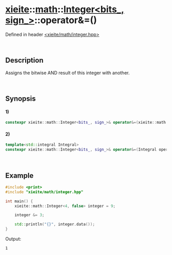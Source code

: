 # [xieite](../../../../../xieite.md)\:\:[math](../../../../../math.md)\:\:[Integer<bits_, sign_>](../../../../integer.md)\:\:operator&=\(\)
Defined in header [<xieite/math/integer.hpp>](../../../../../../../include/xieite/math/integer.hpp)

&nbsp;

## Description
Assigns the bitwise AND result of this integer with another.

&nbsp;

## Synopsis
#### 1)
```cpp
constexpr xieite::math::Integer<bits_, sign_>& operator&=(xieite::math::Integer<bits_, sign_> operand) noexcept;
```
#### 2)
```cpp
template<std::integral Integral>
constexpr xieite::math::Integer<bits_, sign_>& operator&=(Integral operand) noexcept;
```

&nbsp;

## Example
```cpp
#include <print>
#include "xieite/math/integer.hpp"

int main() {
    xieite::math::Integer<4, false> integer = 9;

    integer &= 3;

    std::println("{}", integer.data());
}
```
Output:
```
1
```
